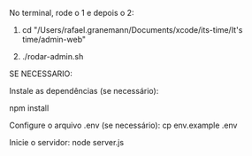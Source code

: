 
No terminal, rode o 1 e depois o 2:

1. cd "/Users/rafael.granemann/Documents/xcode/its-time/It's time/admin-web"

2. ./rodar-admin.sh


SE NECESSARIO:

Instale as dependências (se necessário):

npm install


Configure o arquivo .env (se necessário):
   cp env.example .env

   
Inicie o servidor:
   node server.js
